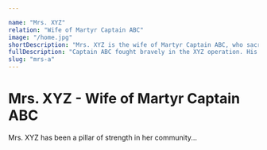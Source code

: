 ```yaml
---

name: "Mrs. XYZ"
relation: "Wife of Martyr Captain ABC"
image: "/home.jpg"
shortDescription: "Mrs. XYZ is the wife of Martyr Captain ABC, who sacrificed his life in service of the nation."
fullDescription: "Captain ABC fought bravely in the XYZ operation. His sacrifice has been recognized with the highest honors."
slug: "mrs-a"
---
```


# **Mrs. XYZ - Wife of Martyr Captain ABC**
Mrs. XYZ has been a pillar of strength in her community...
